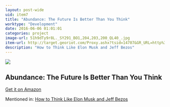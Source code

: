 ```yaml
---
layout: post-wide
uid: item7
title: "Abundance: The Future Is Better Than You Think"
worktype: "Development"
date: 2016-06-06 01:01:01
categories: project
image-url: 51h9dTy9r8L._SY291_BO1,204,203,200_QL40_.jpg
item-url: http://target.georiot.com/Proxy.ashx?tsid=14707&GR_URL=http%3A%2F%2Fwww.amazon.com%2FAbundance-Future-Better-Than-Think%2Fdp%2F145161683X%2F
description: "How to Think Like Elon Musk and Jeff Bezos"
---
```

<a href="http://target.georiot.com/Proxy.ashx?tsid=14707&GR_URL=http%3A%2F%2Fwww.amazon.com%2FAbundance-Future-Better-Than-Think%2Fdp%2F145161683X%2F" target="blank"><img src="../../../../img/thumbs/51h9dTy9r8L._SY291_BO1,204,203,200_QL40_.jpg" class="prod-img"></a>
<h2>Abundance: The Future Is Better Than You Think</h2>
<p><a href="http://target.georiot.com/Proxy.ashx?tsid=14707&GR_URL=http%3A%2F%2Fwww.amazon.com%2FAbundance-Future-Better-Than-Think%2Fdp%2F145161683X%2F" target="blank">Get it on Amazon</a><p>
<p>Mentioned in: <a href="http://fourhourworkweek.com/2015/01/20/elon-musk-and-jeff-bezos/" target="blank">How to Think Like Elon Musk and Jeff Bezos</a></p>
